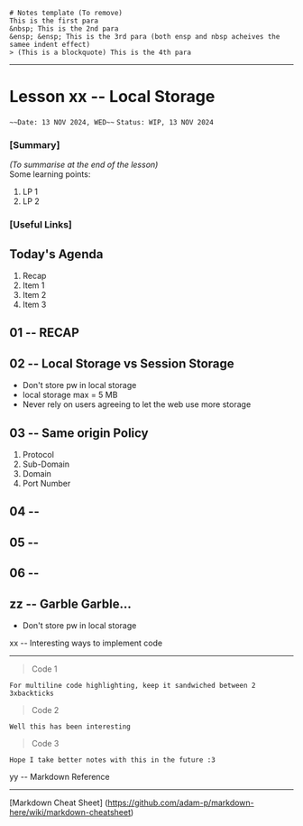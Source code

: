 ```
# Notes template (To remove)
This is the first para
&nbsp; This is the 2nd para
&ensp; &ensp; This is the 3rd para (both ensp and nbsp acheives the samee indent effect)
> (This is a blockquote) This is the 4th para
```

---

# Lesson xx -- Local Storage

`~~Date: 13 NOV 2024, WED~~`
`Status: WIP, 13 NOV 2024`

### [Summary]

_(To summarise at the end of the lesson)_  
Some learning points:

1. LP 1
2. LP 2

### [Useful Links]

## Today's Agenda

1. Recap
2. Item 1
3. Item 2
4. Item 3

## 01 -- RECAP

## 02 -- Local Storage vs Session Storage

- Don't store pw in local storage
- local storage max = 5 MB
- Never rely on users agreeing to let the web use more storage

## 03 -- Same origin Policy

1. Protocol
2. Sub-Domain
3. Domain
4. Port Number

## 04 --

## 05 --

## 06 --

## zz -- Garble Garble...

- Don't store pw in local storage

xx -- Interesting ways to implement code

---

> Code 1

```
For multiline code highlighting, keep it sandwiched between 2 3xbackticks
```

> Code 2

```
Well this has been interesting
```

> Code 3

```
Hope I take better notes with this in the future :3
```

yy -- Markdown Reference

---

[Markdown Cheat Sheet] (https://github.com/adam-p/markdown-here/wiki/markdown-cheatsheet)
